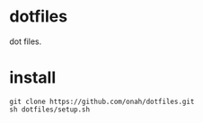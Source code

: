 # dotfiles
dot files.

# install

```
git clone https://github.com/onah/dotfiles.git
sh dotfiles/setup.sh
```


